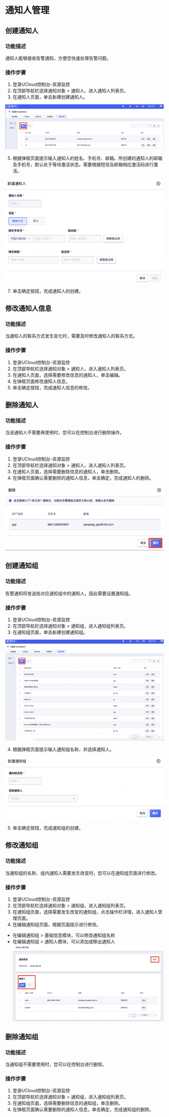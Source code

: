 # 通知人管理
## 创建通知人

### 功能描述
通知人能够接收告警通知，方便您快速处理告警问题。

### 操作步骤
1. 登录UCloud控制台-资源监控
2. 在顶部导航栏选择通知对象  > 通知人，进入通知人列表页。
3. 在通知人页面，单击新建创建通知人。


![Image text](../../images/创建通知人1.png)

5. 根据弹框页面提示输入通知人的姓名、手机号、邮箱。所创建的通知人的邮箱及手机号，默认处于等待激活状态。需要根据短信及邮箱相应激活码进行激活。

![Image text](../../images/创建通知人2.png)

7. 单击确定按钮，完成通知人的创建。

## 修改通知人信息

### 功能描述
当通知人的联系方式发生变化时，需要及时修改通知人的联系方式。

### 操作步骤
1. 登录UCloud控制台-资源监控
2. 在顶部导航栏选择通知对象  > 通知人，进入通知人列表页。
3. 在通知人页面，选择需要修改信息的通知人，单击编辑。
4. 在弹框页面修改通知人信息。
5. 单击确定按钮，完成通知人信息的修改。


## 删除通知人

### 功能描述
当该通知人不需要再使用时，您可以在控制台进行删除操作。

### 操作步骤
1. 登录UCloud控制台-资源监控
2. 在顶部导航栏选择通知对象  > 通知人，进入通知人列表页。
3. 在通知人页面，选择需要删除信息的通知人，单击删除。
4. 在弹框页面确认需要删除的通知人信息，单击确定，完成通知人的删除。

![Image text](../../images/删除通知人.png)

## 创建通知组

### 功能描述
告警通知将发送给对应通知组中的通知人，因此需要设置通知组。

### 操作步骤
1. 登录UCloud控制台-资源监控
2. 在顶部导航栏选择通知对象  > 通知组，进入通知组列表页。
3. 在通知组页面，单击新建创建通知组。

![Image text](../../images/创建通知组1.png)

4. 根据弹框页面提示输入通知组名称，并选择通知人。

![Image text](../../images/创建通知组2.png)

5. 单击确定按钮，完成通知组的创建。

## 修改通知组

### 功能描述
当通知组的名称、组内通知人需要发生改变时，您可以在通知组页面进行修改。

### 操作步骤
1. 登录UCloud控制台-资源监控
2. 在顶部导航栏选择通知对象  > 通知组，进入通知组列表页。
3. 在通知组页面，选择需要发生改变的通知组，点击操作栏详情，进入通知人管理页面。
4. 在编辑通知组页面，根据页面提示进行修改。
- 在编辑通知组 > 基础信息模块，可以修改通知组名称
- 在编辑通知组 > 通知人模块，可以添加或移出通知人
![Image text](../../images/修改通知组.png)

## 删除通知组

### 功能描述
当通知组不需要使用时，您可以在控制台进行删除。

### 操作步骤
1. 登录UCloud控制台-资源监控
2. 在顶部导航栏选择通知对象  > 通知组，进入通知组列表页。
3. 在通知组页面，选择需要删除信息的通知组，单击删除。
4. 在弹框页面确认需要删除的通知人信息，单击确定，完成通知组的删除。
